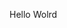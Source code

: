 Hello Wolrd






















































































































































































































































































































































































































































































































































































































































































































































































































































































































































































































































































































































































































